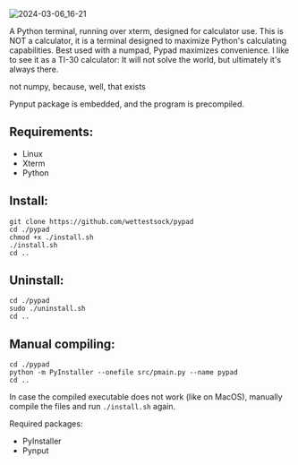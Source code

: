 
![2024-03-06_16-21](https://github.com/wettestsock/pypad/assets/119987092/abddbc2c-aa97-41c1-8458-201651364cf7)

A Python terminal, running over xterm, designed for calculator use. This is NOT a calculator, it is a terminal designed to maximize Python's calculating capabilities. Best used with a numpad, Pypad maximizes convenience. I like to see it as a TI-30 calculator: It will not solve the world, but ultimately it's always there. 

not numpy, because, well, that exists 

Pynput package is embedded, and the program is precompiled.

## Requirements: ##
- Linux
- Xterm
- Python

## Install: ## 
```
git clone https://github.com/wettestsock/pypad
cd ./pypad
chmod +x ./install.sh
./install.sh
cd ..
```

## Uninstall: ## 
```
cd ./pypad
sudo ./uninstall.sh
cd ..
```

## Manual compiling: ##
```
cd ./pypad
python -m PyInstaller --onefile src/pmain.py --name pypad
cd ..
```
In case the compiled executable does not work (like on MacOS), manually compile the files and run `./install.sh` again.

Required packages:
- PyInstaller
- Pynput

